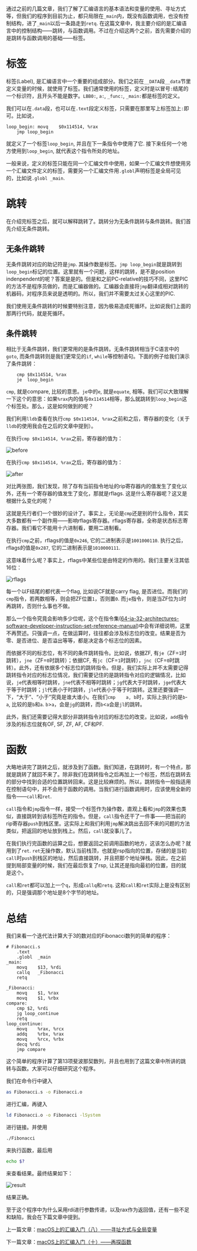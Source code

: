 通过之前的几篇文章，我们了解了汇编语言的基本语法和变量的使用、寻址方式等，但我们的程序到目前为止，都只局限在`_main`内，既没有函数调用，也没有控制结构，进了`_main`以后一条路走到`retq`. 在这篇文章中，我主要介绍的是汇编语言中的控制结构——跳转，与函数调用。不过在介绍这两个之前，首先需要介绍的是跳转与函数调用的基础——标签。

# 标签

标签(Label), 是汇编语言中一个重要的组成部分。我们之前在`__DATA`段`__data`节里定义变量的时候，就使用了标签。我们通常使用的标签，定义时是以冒号`:`结尾的一个标识符，且开头不能是数字。`LBB0:`, `a:`, `_func:`, `_main:`都是标签的定义。

我们可以在`.data`段，也可以在`.text`段定义标签，只需要在那里写上标签加上`:`即可。比如说，

```assembly
loop_begin:	movq	$0x114514, %rax
	jmp	loop_begin
```

就定义了一个标签`loop_begin`, 并且在下一条指令中使用了它. 接下来任何一个地方使用到`loop_begin`, 就代表这个指令所处的地址。

一般来说，定义的标签只能在同一个汇编文件中使用，如果一个汇编文件想使用另一个汇编文件定义的标签，需要另一个汇编文件用`.globl`声明标签是全局可见的，比如说`.globl	_main`.

# 跳转

在介绍完标签之后，就可以解释跳转了。跳转分为无条件跳转与条件跳转。我们首先介绍无条件跳转。

## 无条件跳转

无条件跳转对应的助记符是`jmp`. 其操作数是标签。`jmp	loop_begin`就是跳转到`loop_begin`标记的位置。这里就有一个问题，这样的跳转，是不是position indenpendent的呢？答案是是的。但是和之前PC-relative的技巧不同，这里PIC的方法不是程序员做的，而是汇编器做的。汇编器会直接将`jmp`翻译成相对跳转的机器码，对程序员来说是透明的。所以，我们并不需要太过关心这里的PIC.

我们使用无条件跳转的时候要特别注意，因为极易造成死循环。比如说我们上面的那两行代码，就是死循环。

## 条件跳转

相比于无条件跳转，我们更常用的是条件跳转。无条件跳转相当于C语言中的`goto`, 而条件跳转则是我们更常见的`if`, `while`等控制语句。下面的例子给我们演示了条件跳转：

```assembly
	cmp	$0x114514, %rax
	je	loop_begin
```

`cmp`, 就是compare, 比较的意思。`je`中的`e`, 就是`equate`, 相等。我们可以大致理解一下这个的意思：如果`%rax`内的值与`0x114514`相等，那么就跳转到`loop_begin`这个标签处。那么，这是如何做到的呢？

我们利用`lldb`查看在执行`cmp	$0x114514, %rax`之前和之后，寄存器的变化（关于`lldb`的使用我会在之后的文章中提到）。

在执行`cmp	$0x114514, %rax`之前，寄存器的值为：

![before](macOS上的汇编入门（九）——跳转与函数.assets/before.png)

在执行`cmp	$0x114514, %rax`之后，寄存器的值为：

![after](macOS上的汇编入门（九）——跳转与函数.assets/after.png)

对比两张图，我们发现，除了存有当前指令地址的rip寄存器内的值发生了变化以外，还有一个寄存器的值发生了变化，那就是rflags. 这是什么寄存器呢？这又是根据什么变化的呢？

这就是先行者们一个很妙的设计了。事实上，无论是`cmp`还是别的什么指令，其实大多数都有一个副作用——影响rflags寄存器。rflags寄存器，全称是状态标志寄存器。我们看它不能用十六进制看，要用二进制看。

在执行`cmp`之前，rflags的值是`0x246`, 它的二进制表示是`1001000110`. 执行之后，rflags的值是`0x287`, 它的二进制表示是`1010000111`.

这意味着什么呢？事实上，rflags中某些位是由特定的作用的。我们主要关注其低16位：

![rflags](macOS上的汇编入门（九）——跳转与函数.assets/rflags.png)

每一个以F结尾的都代表一个flag, 比如说CF就是carry flag, 是否进位。而我们的`cmp`指令，若两数相等，则会把ZF位置`1`，否则置`0`. 而`je`指令，则是当ZF位为`1`时再跳转，否则什么事也不做。

那么一个指令究竟会影响多少位呢，这个在指令集([64-ia-32-architectures-software-developer-instruction-set-reference-manual](https://www.intel.com/content/dam/www/public/us/en/documents/manuals/64-ia-32-architectures-software-developer-instruction-set-reference-manual-325383.pdf))中会有详细说明，这里不再赘述。只强调一点，在做运算时，往往都会涉及标志位的改变。结果是否为零、是否进位、是否溢出等等，都是决定各个标志位的因素。

而依据不同的标志位，有不同的条件跳转指令。比如说，依据ZF, 有`je`（ZF=`1`时跳转），`jne`（ZF=`0`时跳转）；依据CF, 有`jc`（CF=`1`时跳转），`jnc`（CF=`0`时跳转）。此外，还有依据多个标志位的跳转指令。但是，我们实际上并不太需要记得跳转指令对应的标志位情况，我们需要记住的是跳转指令对应的逻辑情况，比如说，`je`代表相等时跳转，`jne`代表不相等时跳转；`jg`代表大于时跳转，`jge`代表大于等于时跳转；`jl`代表小于时跳转，`jle`代表小于等于时跳转。这里还要强调一下，“大于”、“小于”究竟是谁大谁小。在我们`cmp	a, b`时，实际上执行的是`b`-`a`, 比较的是`b`和`a`. `b`>`a`，会是`jg`的跳转，而`b`<`a`会是`jl`的跳转。

此外，我们还需要记得大部分非跳转指令对应的标志位的改变。比如说，`add`指令涉及的标志位就有OF, SF, ZF, AF, CF和PF.

# 函数

大略地讲完了跳转之后，就涉及到了函数。我们知道，在跳转时，有一个特点，那就是跳转了就回不来了。除非我们在跳转指令之后再加上一个标签，然后在跳转去的部分中找到合适的位置跳转回来。这是比较麻烦的。所以，跳转指令一般指适用在控制语句中，并不会用于函数的调用。当我们进行函数调用时，应该使用全新的指令——`call`和`ret`.

`call`指令和`jmp`指令一样，接受一个标签作为操作数，直观上看和`jmp`的效果也类似，直接跳转到该标签所在的指令。但是，`call`指令还干了一件事——把当前的rip寄存器`push`到栈区里。这实际上和我们利用`jmp`解决跳出去回不来的问题的方法类似，把返回的地址放到栈上。然后，`call`就没事儿了。

在我们执行完函数的运算之后，想要返回之前调用函数的地方，这该怎么办呢？就用到了`ret`. `ret`无操作数，默认当前栈顶，也就是rsp指向的位置，存储的是当初`call`时`push`到栈区的地址，然后直接跳转，并且把那个地址弹栈。因此，在之前提到局部变量的时候，我们在最后恢复了rsp, 让其还是指向最初的位置，目的就是这个。

`call`和`ret`都可以加上一个`q`，形成`callq`和`retq`. 这和`call`和`ret`实际上是没有区别的，只是强调那个地址是8个字节的地址。

# 总结

我们来看一个迭代法计算大于3的数对应的Fibonacci数列的简单的程序：

```assembly
# Fibonacci.s
    .text
    .globl  _main
_main:
    movq    $13, %rdi
    callq   _Fibonacci
    retq

_Fibonacci:
    movq    $1, %rax
    movq    $1, %rbx
compare:
    cmp $2, %rdi
    jg loop_continue
    retq
loop_continue:
    movq    %rax, %rcx
    addq    %rbx, %rax
    movq    %rcx, %rbx
    decq %rdi
    jmp compare
```

这个简单的程序计算了第13项斐波那契数列，并且也用到了这篇文章中所讲的跳转与函数。大家可以仔细研究这个程序。

我们在命令行中键入

```bash
as Fibonacci.s -o Fibonacci.o
```

进行汇编，再键入

```bash
ld Fibonacci.o -o Fibonacci -lSystem
```

进行链接。并使用

```bash
./Fibonacci
```

来执行函数，最后用

```bash
echo $?
```

来查看结果。最终结果如下：

![result](macOS上的汇编入门（九）——跳转与函数.assets/result.png)

结果正确。

至于这个程序中为什么采用rdi进行参数传递，以及rax作为返回值，还有一些不足和缺陷，我会在下篇文章中提到。

上一篇文章：[macOS上的汇编入门（八）——寻址方式与全局变量](macOS上的汇编入门（八）——寻址方式与全局变量.md)

下一篇文章：[macOS上的汇编入门（十）——再探函数](macOS上的汇编入门（十）——再探函数.md)